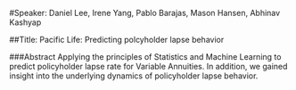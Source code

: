 #Speaker: Daniel Lee, Irene Yang, Pablo Barajas, Mason Hansen, Abhinav Kashyap  

##Title: Pacific Life: Predicting polcyholder lapse behavior

###Abstract
Applying the principles of Statistics and Machine Learning to predict policyholder lapse rate for Variable Annuities. In addition, we gained insight into the underlying dynamics of policyholder lapse behavior.